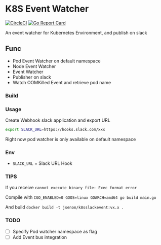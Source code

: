 # K8S Event Watcher

[![CircleCI](https://circleci.com/gh/jsenon/demo-istio.svg?style=svg)](https://circleci.com/gh/jsenon/k8sslackevent)
[![Go Report Card](https://goreportcard.com/badge/github.com/jsenon/demo-istio)](https://goreportcard.com/report/github.com/jsenon/k8sslackevent)

An event watcher for Kubernetes Environment, and publish on slack

## Func

- Pod Event Watcher on default namespace
- Node Event Watcher
- Event Watcher
- Publisher on slack
- Watch OOMKilled Event and retrieve pod name

### Build

### Usage

Create Webhook slack application and export URL

```sh
export SLACK_URL=https://hooks.slack.com/xxx
```

Right now pod watcher is only available on default namespace

### Env

- `SLACK_URL` = Slack URL Hook

### TIPS

If you receive `cannot execute binary file: Exec format error`

Compile with  `CGO_ENABLED=0 GOOS=linux GOARCH=amd64 go build main.go`

And build `docker build -t jsenon/k8sslackevent:vx.x .`

### TODO

- [ ] Specify Pod watcher namespace as flag
- [ ] Add Event bus integration